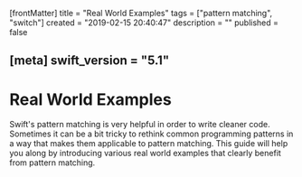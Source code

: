 [frontMatter]
title = "Real World Examples"
tags = ["pattern matching", "switch"]
created = "2019-02-15 20:40:47"
description = ""
published = false

[meta]
swift_version = "5.1"
---

# Real World Examples

Swift's pattern matching is very helpful in order to write cleaner code.
Sometimes it can be a bit tricky to rethink common programming patterns in a way
that makes them applicable to pattern matching. This guide will help you along
by introducing various real world examples that clearly benefit from
pattern matching.
